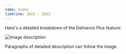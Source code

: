 ```yaml
---
name: Icons
timeline: 2022 – 2023
---
```


Here's a detailed breakdown of the Deliveroo Plus feature:

![Image description](/path/to/image.jpg "Optional caption")

Paragraphs of detailed description can follow the image.
